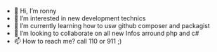 - 👋 Hi, I’m ronny
- 👀 I’m interested in new development technics
- 🌱 I’m currently learning how to usw github composer and packagist
- 💞️ I’m looking to collaborate on all new Infos arround php and c#
- 📫 How to reach me? call 110 or 911 ;)

<!---
drechsler-development/drechsler-development is a ✨ special ✨ repository because its `README.md` (this file) appears on your GitHub profile.
You can click the Preview link to take a look at your changes.
--->

